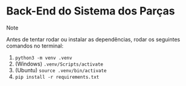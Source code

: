 # Back-End do Sistema dos Parças
> [!NOTE]
> Antes de tentar rodar ou instalar as dependências, rodar os seguintes comandos no terminal:<br/>
> 1. ```python3 -m venv .venv``` <br/>
> 2. (Windows) ```.venv/Scripts/activate``` <br/>
> 2. (Ubuntu) ```source .venv/bin/activate``` <br/>
> 3. ```pip install -r requirements.txt```
